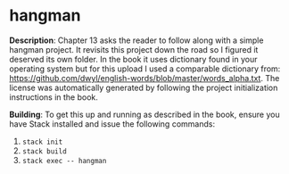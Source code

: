 # hangman

**Description**: Chapter 13 asks the reader to follow along with a simple hangman project. It revisits this project down the road so I figured it deserved its own folder. In the book it uses dictionary found in your operating system but for this upload I used a comparable dictionary from: https://github.com/dwyl/english-words/blob/master/words_alpha.txt. The license was automatically generated by following the project initialization instructions in the book.

**Building**: To get this up and running as described in the book, ensure you have Stack installed and issue the following commands: 
1. `stack init`
2. `stack build`
3. `stack exec -- hangman`

